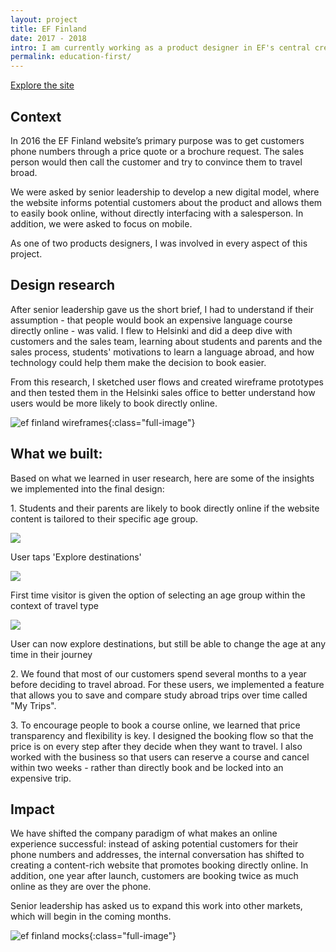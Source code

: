 ```yaml
---
layout: project
title: EF Finland
date: 2017 - 2018
intro: I am currently working as a product designer in EF's central creative studio, the global branding and product design team responsible for transforming the future of the company through business design initiatives. </br><br/>For EF Finland, I researched for and designed an end-to-end journey where students are encouraged to discover great content that makes them excited to book a trip online.
permalink: education-first/
---
```


<div class="page-content">

  <div class="wrapper">

<div class="site-link"><a href="https://www.ef.fi/languagesabroad" target="_blank">Explore the site</a> </div>

</div>
</div>

<div class="page-content-alternative">

  <div class="wrapper">
    <div class="grid-display">
      <div class="row projectBody">
       <div class="col-2">
       </div>
       <div class="col-8">
        <h2 class="projectTitle">Context</h2>
        <p>In 2016 the EF Finland website’s primary purpose was to get customers phone numbers through a price quote or a brochure request. The sales person would then call the customer and try to convince them to travel broad.</p>
        <p>We were asked by senior leadership to develop a new digital model, where the website informs potential customers about the product and allows them to easily book online, without directly interfacing with a salesperson. In addition, we were asked to focus on mobile.</p>
        <p>As one of two products designers, I was involved in every aspect of this project.</p>
      </div>
    </div>
  </div>

</div>
</div>

<div class="page-content">
  <div class="wrapper">
    <div class="grid-display">
      <div class="row projectBody">
       <div class="col-2">
       </div>
       <div class="col-8">
        <h2 class="projectTitle">Design research</h2>
        <p>After senior leadership gave us the short brief, I had to understand if their assumption - that people would book an expensive language course directly online - was valid. I flew to Helsinki and did a deep dive with customers and the sales team, learning about students and parents and the sales process, students' motivations to learn a language abroad, and how technology could help them make the decision to book easier.</p>
        <p>
        From this research, I sketched user flows and created wireframe prototypes and then tested them in the Helsinki sales office to better understand how users would be more likely to book directly online.</p>
      </div>
    </div>
  </div>

</div>
</div>

![ef finland wireframes](../assets/images/secondBoard.jpg){:class="full-image"}

<div class="page-content-alternative">

  <div class="wrapper">
    <div class="grid-display">
      <div class="row projectBody projectBuilt">
       <div class="col-2">
       </div>
       <div class="col-8">
        <h2 class="projectTitle">What we built:</h2>
        <p>Based on what we learned in user research, here are some of the insights we implemented into the final design:</p>
        <p>1. Students and their parents are likely to book directly online if the website content is tailored to their specific age group.</p>
        </div>
      </div>
    </div>
    <div class="grid-display">
      <div class="row projectMocks">
       <div class="col-4">
        <img src="../assets/images/testing2_UX_finland_grid1.jpg">
                <p class="captionText">User taps 'Explore destinations'</p>
       </div>
       <div class="col-4">
                <img src="../assets/images/testing2_UX_finland_grid2.jpg">
        <p class="captionText">First time visitor is given the option of selecting an age group within the context of travel type</p>
       </div>
              <div class="col-4">
                <img src="../assets/images/testing2_UX_finland_grid3.jpg">
        <p class="captionText">User can now explore destinations, but still be able to change the age at any time in their journey</p>
       </div>
    
  </div>
</div>
    <div class="grid-display">
      <div class="row projectBody projectBuilt">
       <div class="col-2">
       </div>
       <div class="col-8">
<p>
          2. We found that most of our customers spend several months to a year before deciding to travel abroad. For these users, we implemented a feature that allows you to save and compare study abroad trips over time called "My Trips".</p>
<p>
          3. To encourage people to book a course online, we learned that price transparency and flexibility is key. I designed the booking flow so that the price is on every step after they decide when they want to travel. I also worked with the business so that users can reserve a course and cancel within two weeks - rather than directly book and be locked into an expensive trip.</p>
        </div>
      </div>
    </div>
  </div>
</div>

<div class="page-content">
  <div class="wrapper">
    <div class="grid-display">
      <div class="row projectBody">
       <div class="col-2">
       </div>
       <div class="col-8">
        <h2 class="projectTitle">Impact</h2>
        <p>We have shifted the company paradigm of what makes an online experience successful: instead of asking potential customers for their phone numbers and addresses, the internal conversation has shifted to creating a content-rich website that promotes booking directly online. In addition, one year after launch, customers are booking twice as much online as they are over the phone.</p>
        <p>
         Senior leadership has asked us to expand this work into other markets, which will begin in the coming months.</p>
      </div>
    </div>
  </div>

</div>
</div>

![ef finland mocks](../assets/images/Artboard_ef2.jpg){:class="full-image"}


